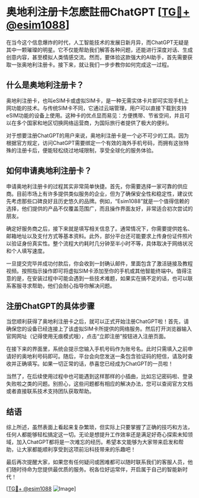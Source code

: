 # 奥地利注册卡怎麽註冊ChatGPT [[TG💪+ @esim1088](https://t.me/s/esim1088)]

在当今这个信息爆炸的时代，人工智能技术的发展日新月异，而ChatGPT无疑是其中一颗璀璨的明星。它不仅能帮助我们解答各种问题，还能进行深度对话、生成创意内容，甚至模拟人类情感交流。然而，要体验这款强大的AI助手，首先需要获取一张奥地利注册卡。接下来，就让我们一步步教你如何完成这一过程。

## 什么是奥地利注册卡？

奥地利注册卡，也叫eSIM卡或虚拟SIM卡，是一种无需实体卡片即可实现手机上网功能的技术。与传统SIM卡不同，它通过云端管理，用户可以直接下载到支持eSIM功能的设备上使用。这种卡的优点显而易见：方便携带、节省空间，并且可以在多个国家和地区切换网络运营商，为国际旅行者提供了极大的便利。

对于想要注册ChatGPT的用户来说，奥地利注册卡是一个必不可少的工具。因为根据官方规定，访问ChatGPT需要绑定一个有效的海外手机号码，而拥有这张特殊的注册卡后，便能轻松绕过地域限制，享受全球化的服务体验。

## 如何申请奥地利注册卡？

申请奥地利注册卡的过程其实非常简单快捷。首先，你需要选择一家可靠的供应商。目前市场上有许多提供类似服务的企业，但为了确保安全性和稳定性，建议优先考虑那些口碑良好且历史悠久的品牌。例如，“Esim1088”就是一个值得信赖的选择，他们提供的产品不仅覆盖范围广，而且操作界面友好，非常适合初次尝试的朋友。

确定好服务商之后，接下来就是填写相关信息了。通常情况下，你需要提供姓名、邮箱地址以及支付方式等基本资料。此外，部分平台还可能要求上传身份证件照片以验证身份真实性。整个流程大约耗时几分钟至半小时不等，具体取决于网络状况和个人填写速度。

一旦提交完毕并成功付款后，你会收到一封确认邮件，里面包含了激活链接及教程视频。按照指示操作即可将虚拟SIM卡添加至你的手机或其他智能终端中。值得注意的是，在安装过程中可能会遇到一些技术难题，如果实在搞不定的话，也可以联系客服寻求帮助，他们会耐心指导你解决问题。

## 注册ChatGPT的具体步骤

当您顺利获得了奥地利注册卡之后，就可以正式开始注册ChatGPT啦！首先，请确保您的设备已经连接上了该虚拟SIM卡所提供的网络服务。然后打开浏览器输入官网网址（记得使用无痕模式哦），点击“立即注册”按钮进入注册页面。

在接下来的界面里，系统会提示您输入手机号码作为账号名。此时只需填入之前申请好的奥地利号码即可。随后，平台会向您发送一条包含验证码的短信，请及时查收并正确填写。如果一切正常的话，恭喜您已经成为ChatGPT的一员啦！

当然了，在后续使用过程中也可能遇到这样那样的小插曲，比如忘记密码啦、登录失败啦之类的问题。别担心，这些问题都有相应的解决办法，您可以查阅官方文档或者直接联系技术支持团队获取帮助。

## 结语

综上所述，虽然表面上看起来复杂繁琐，但实际上只要掌握了正确的技巧和方法，任何人都能够轻松搞定这一切。无论是想提升工作效率还是满足好奇心探索未知领域，加入ChatGPT都将是一次难忘的经历。希望本文能够为大家带来启发和帮助，让大家都能顺利享受到这项前沿科技带来的乐趣吧！

最后再次提醒大家，如果您有任何疑问或困难都可以随时联系我们的客服人员，他们随时待命为您提供最优质的服务。祝各位好运常伴，开启属于自己的智能新时代！

[[TG💪+ @esim1088](https://t.me/s/esim1088) ![Image](https://i.postimg.cc/4NQfJmqS/Snipaste-2025-05-13-00-14-12.png)]
